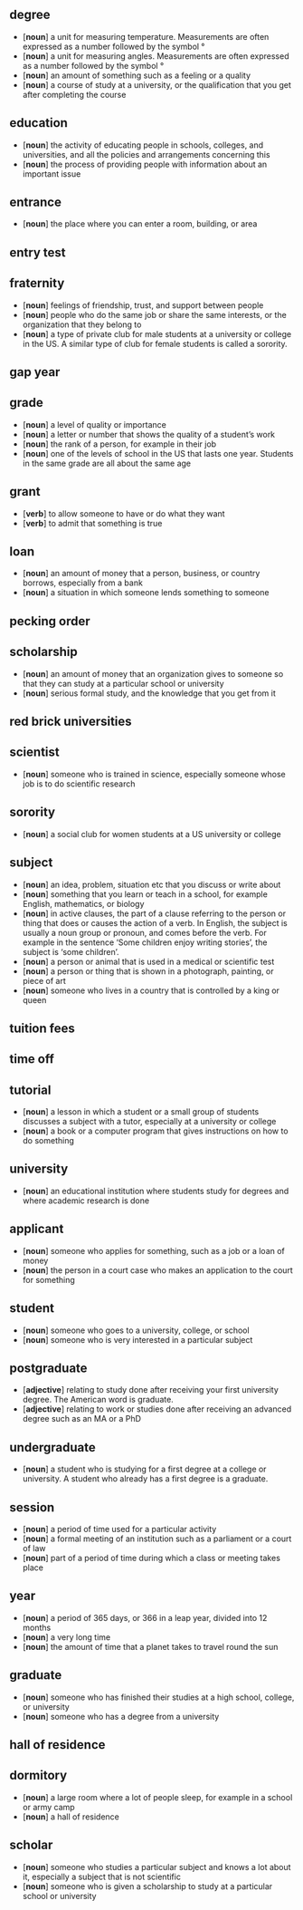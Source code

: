 ## degree

* [__noun__]  a unit for measuring temperature. Measurements are often expressed as a number followed by the symbol °
* [__noun__]  a unit for measuring angles. Measurements are often expressed as a number followed by the symbol °
* [__noun__]  an amount of something such as a feeling or a quality
* [__noun__]  a course of study at a university, or the qualification that you get after completing the course

## education

* [__noun__]  the activity of educating people in schools, colleges, and universities, and all the policies and arrangements concerning this
* [__noun__]  the process of providing people with information about an important issue

## entrance

* [__noun__]  the place where you can enter a room, building, or area

## entry test


## fraternity

* [__noun__]  feelings of friendship, trust, and support between people
* [__noun__]  people who do the same job or share the same interests, or the organization that they belong to
* [__noun__]  a type of private club for male students at a university or college in the US. A similar type of club for female students is called a sorority.

## gap year


## grade

* [__noun__]  a level of quality or importance
* [__noun__]  a letter or number that shows the quality of a student’s work
* [__noun__]  the rank of a person, for example in their job
* [__noun__]  one of the levels of school in the US that lasts one year. Students in the same grade are all about the same age

## grant

* [__verb__]  to allow someone to have or do what they want
* [__verb__]  to admit that something is true

## loan

* [__noun__]  an amount of money that a person, business, or country borrows, especially from a bank
* [__noun__]  a situation in which someone lends something to someone

## pecking order


## scholarship

* [__noun__]  an amount of money that an organization gives to someone so that they can study at a particular school or university
* [__noun__]  serious formal study, and the knowledge that you get from it

## red brick universities


## scientist

* [__noun__]  someone who is trained in science, especially someone whose job is to do scientific research

## sorority

* [__noun__]  a social club for women students at a US university or college

## subject

* [__noun__]  an idea, problem, situation etc that you discuss or write about
* [__noun__]  something that you learn or teach in a school, for example English, mathematics, or biology
* [__noun__]  in active clauses, the part of a clause referring to the person or thing that does or causes the action of a verb. In English, the subject is usually a noun group or pronoun, and comes before the verb. For example in the sentence ‘Some children enjoy writing stories’, the subject is ‘some children’.
* [__noun__]  a person or animal that is used in a medical or scientific test
* [__noun__]  a person or thing that is shown in a photograph, painting, or piece of art
* [__noun__]  someone who lives in a country that is controlled by a king or queen

## tuition fees


## time off


## tutorial

* [__noun__]  a lesson in which a student or a small group of students discusses a subject with a tutor, especially at a university or college
* [__noun__]  a book or a computer program that gives instructions on how to do something

## university

* [__noun__]  an educational institution where students study for degrees and where academic research is done

## applicant

* [__noun__]  someone who applies for something, such as a job or a loan of money
* [__noun__]  the person in a court case who makes an application to the court for something

## student

* [__noun__]  someone who goes to a university, college, or school
* [__noun__]  someone who is very interested in a particular subject

## postgraduate

* [__adjective__]  relating to study done after receiving your first university degree. The American word is graduate.
* [__adjective__]  relating to work or studies done after receiving an advanced degree such as an MA or a PhD

## undergraduate

* [__noun__]  a student who is studying for a first degree at a college or university. A student who already has a first degree is a graduate.

## session

* [__noun__]  a period of time used for a particular activity
* [__noun__]  a formal meeting of an institution such as a parliament or a court of law
* [__noun__]  part of a period of time during which a class or meeting takes place

## year

* [__noun__]  a period of 365 days, or 366 in a leap year, divided into 12 months
* [__noun__]  a very long time
* [__noun__]  the amount of time that a planet takes to travel round the sun

## graduate

* [__noun__]  someone who has finished their studies at a high school, college, or university
* [__noun__]  someone who has a degree from a university

## hall of residence


## dormitory

* [__noun__]  a large room where a lot of people sleep, for example in a school or army camp
* [__noun__]  a hall of residence

## scholar

* [__noun__]  someone who studies a particular subject and knows a lot about it, especially a subject that is not scientific
* [__noun__]  someone who is given a scholarship to study at a particular school or university

